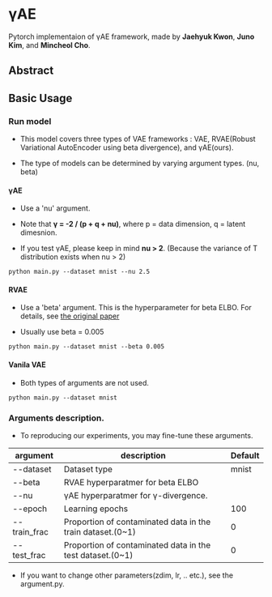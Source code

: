 # γAE

Pytorch implementaion of γAE framework, made by **Jaehyuk Kwon**, **Juno Kim**, and **Mincheol Cho**.

## Abstract


## Basic Usage

### Run model

- This model covers three types of VAE frameworks : VAE, RVAE(Robust Variational AutoEncoder using beta divergence), and γAE(ours).

- The type of models can be determined by varying argument types. (nu, beta)


#### γAE 

- Use a 'nu' argument.

- Note that **γ = -2 / (p + q + nu)**, where p = data dimension, q = latent dimesnion.

- If you test γAE, please keep in mind **nu > 2**. (Because the variance of T distribution exists when nu > 2)


```
python main.py --dataset mnist --nu 2.5
```

#### RVAE

- Use a 'beta' argument. This is the hyperparameter for beta ELBO. For details, see [the original paper](https://www.sciencedirect.com/science/article/abs/pii/S0950705121010534)

- Usually use beta = 0.005

```
python main.py --dataset mnist --beta 0.005
```

#### Vanila VAE

- Both types of arguments are not used.

```
python main.py --dataset mnist
```


### Arguments description.

- To reproducing our experiments, you may fine-tune these arguments.

|argument|description|Default|
|------|---|---|
|--dataset|Dataset type| mnist|
|--beta|RVAE hyperparatmer for beta ELBO| |
|--nu |γAE hyperparatmer for γ-divergence.||
|--epoch |Learning epochs |100|
|--train_frac |Proportion of contaminated data in the train dataset.(0~1)|0|
|--test_frac |Proportion of contaminated data in the test dataset.(0~1)|0|

- If you want to change other parameters(zdim, lr, .. etc.), see the argument.py.
